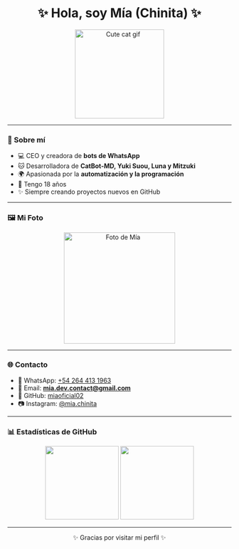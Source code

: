 <h1 align="center">✨ Hola, soy Mía (Chinita) ✨</h1>

<p align="center">
  <img src="https://i.imgur.com/JZ6M3qf.gif" width="200px" alt="Cute cat gif"/>
</p>

---

### 🌸 Sobre mí
- 💻 CEO y creadora de **bots de WhatsApp**
- 🐱 Desarrolladora de **CatBot-MD, Yuki Suou, Luna y Mitzuki**
- 🌍 Apasionada por la **automatización y la programación**
- 💜 Tengo 18 años  
- ✨ Siempre creando proyectos nuevos en GitHub

---

### 🖼️ Mi Foto
<p align="center">
  <img src="AQUÍ_PONES_EL_LINK_DE_TU_FOTO" width="250px" alt="Foto de Mía"/>
</p>

---

### 🌐 Contacto
- 📱 WhatsApp: [+54 264 413 1963](https://wa.me/542644131963)  
- 📧 Email: **mia.dev.contact@gmail.com**  
- 🐙 GitHub: [miaoficial02](https://github.com/miaoficial02)  
- 📷 Instagram: [@mia.chinita](https://instagram.com/)  

---

### 📊 Estadísticas de GitHub
<p align="center">
  <img src="https://github-readme-stats.vercel.app/api?username=miaoficial02&show_icons=true&theme=tokyonight" height="165"/>
  <img src="https://github-readme-stats.vercel.app/api/top-langs/?username=miaoficial02&layout=compact&theme=tokyonight" height="165"/>
</p>

---

<p align="center">✨ Gracias por visitar mi perfil ✨</p>
